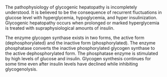The pathophysiology of glycogenic hepatopathy is incompletely understood. It is believed to be the consequence of recurrent fluctuations in glucose level with hyperglycemia, hypoglycemia, and hyper insulinization. Glycogenic hepatopathy occurs when prolonged or marked hyperglycemia is treated with supraphysiological amounts of insulin.

The enzyme glycogen synthase exists in two forms, the active form (dephosphorylated) and the inactive form (phosphorylated). The enzyme phosphatase converts the inactive phosphorylated glycogen synthase to the active dephosphorylated form. The phosphatase enzyme is stimulated by high levels of glucose and insulin. Glycogen synthesis continues for some time even after insulin levels have declined while inhibiting glycogenolysis.